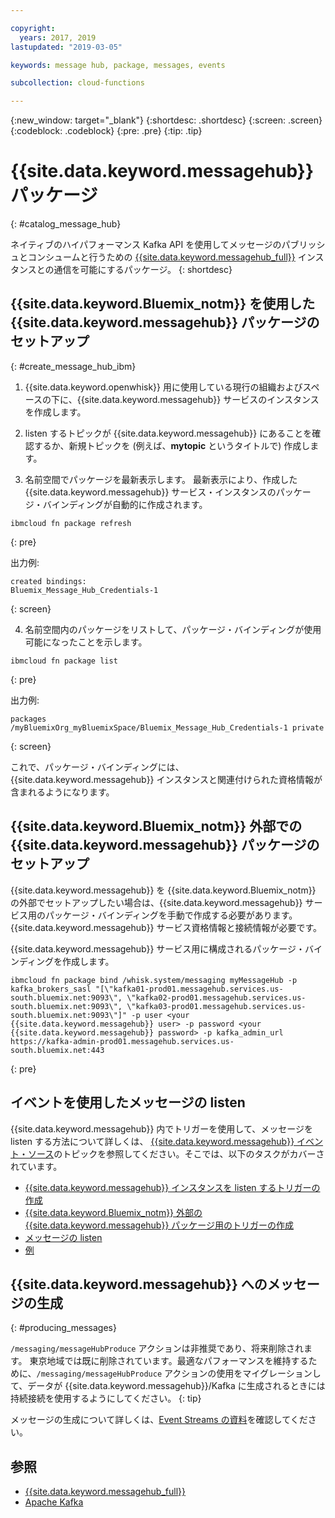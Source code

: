 ```yaml
---

copyright:
  years: 2017, 2019
lastupdated: "2019-03-05"

keywords: message hub, package, messages, events

subcollection: cloud-functions

---
```


{:new_window: target="_blank"}
{:shortdesc: .shortdesc}
{:screen: .screen}
{:codeblock: .codeblock}
{:pre: .pre}
{:tip: .tip}

# {{site.data.keyword.messagehub}} パッケージ
{: #catalog_message_hub}

ネイティブのハイパフォーマンス Kafka API を使用してメッセージのパブリッシュとコンシュームと行うための [{{site.data.keyword.messagehub_full}}](https://developer.ibm.com/messaging/message-hub) インスタンスとの通信を可能にするパッケージ。
{: shortdesc}

## {{site.data.keyword.Bluemix_notm}} を使用した {{site.data.keyword.messagehub}} パッケージのセットアップ
{: #create_message_hub_ibm}

1. {{site.data.keyword.openwhisk}} 用に使用している現行の組織およびスペースの下に、{{site.data.keyword.messagehub}} サービスのインスタンスを作成します。

2. listen するトピックが {{site.data.keyword.messagehub}} にあることを確認するか、新規トピックを (例えば、**mytopic** というタイトルで) 作成します。

3. 名前空間でパッケージを最新表示します。 最新表示により、作成した {{site.data.keyword.messagehub}} サービス・インスタンスのパッケージ・バインディングが自動的に作成されます。
  ```
  ibmcloud fn package refresh
  ```
  {: pre}

  出力例:
  ```
  created bindings:
  Bluemix_Message_Hub_Credentials-1
  ```
  {: screen}

4. 名前空間内のパッケージをリストして、パッケージ・バインディングが使用可能になったことを示します。
  ```
  ibmcloud fn package list
  ```
  {: pre}

  出力例:
  ```
  packages
  /myBluemixOrg_myBluemixSpace/Bluemix_Message_Hub_Credentials-1 private
  ```
  {: screen}

  これで、パッケージ・バインディングには、{{site.data.keyword.messagehub}} インスタンスと関連付けられた資格情報が含まれるようになります。

## {{site.data.keyword.Bluemix_notm}} 外部での {{site.data.keyword.messagehub}} パッケージのセットアップ

{{site.data.keyword.messagehub}} を {{site.data.keyword.Bluemix_notm}} の外部でセットアップしたい場合は、{{site.data.keyword.messagehub}} サービス用のパッケージ・バインディングを手動で作成する必要があります。 {{site.data.keyword.messagehub}} サービス資格情報と接続情報が必要です。

{{site.data.keyword.messagehub}} サービス用に構成されるパッケージ・バインディングを作成します。
```
ibmcloud fn package bind /whisk.system/messaging myMessageHub -p kafka_brokers_sasl "[\"kafka01-prod01.messagehub.services.us-south.bluemix.net:9093\", \"kafka02-prod01.messagehub.services.us-south.bluemix.net:9093\", \"kafka03-prod01.messagehub.services.us-south.bluemix.net:9093\"]" -p user <your {{site.data.keyword.messagehub}} user> -p password <your {{site.data.keyword.messagehub}} password> -p kafka_admin_url https://kafka-admin-prod01.messagehub.services.us-south.bluemix.net:443
```
{: pre}

## イベントを使用したメッセージの listen

{{site.data.keyword.messagehub}} 内でトリガーを使用して、メッセージを listen する方法について詳しくは、
[{{site.data.keyword.messagehub}} イベント・ソース](/docs/openwhisk?topic=cloud-functions-openwhisk_catalog_message_hub)のトピックを参照してください。そこでは、以下のタスクがカバーされています。
* [{{site.data.keyword.messagehub}} インスタンスを listen するトリガーの作成](/docs/openwhisk?topic=cloud-functions-openwhisk_catalog_message_hub#create_message_hub_trigger)
* [{{site.data.keyword.Bluemix_notm}} 外部の {{site.data.keyword.messagehub}} パッケージ用のトリガーの作成](/docs/openwhisk?topic=cloud-functions-openwhisk_catalog_message_hub#create_message_hub_trigger_outside)
* [メッセージの listen](/docs/openwhisk?topic=cloud-functions-openwhisk_catalog_message_hub#message_hub_listen)
* [例](/docs/openwhisk?topic=cloud-functions-openwhisk_catalog_message_hub#examples)

## {{site.data.keyword.messagehub}} へのメッセージの生成
{: #producing_messages}

`/messaging/messageHubProduce` アクションは非推奨であり、将来削除されます。 東京地域では既に削除されています。最適なパフォーマンスを維持するために、`/messaging/messageHubProduce` アクションの使用をマイグレーションして、データが {{site.data.keyword.messagehub}}/Kafka に生成されるときには持続接続を使用するようにしてください。
{: tip}

メッセージの生成について詳しくは、[Event Streams の資料](/docs/services/EventStreams?topic=eventstreams-producing_messages#producing_messages)を確認してください。

## 参照
- [{{site.data.keyword.messagehub_full}}](https://developer.ibm.com/messaging/message-hub)
- [Apache Kafka](https://kafka.apache.org)
